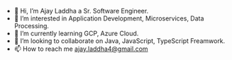 - 👋 Hi, I’m Ajay Laddha a Sr. Software Engineer.
- 👀 I’m interested in Application Development, Microservices, Data Processing.
- 🌱 I’m currently learning GCP, Azure Cloud.
- 💞️ I’m looking to collaborate on Java, JavaScript, TypeScript Freamwork.
- 📫 How to reach me ajay.laddha4@gmail.com

<!---
ajayladdha4/ajayladdha4 is a ✨ special ✨ repository because its `README.md` (this file) appears on your GitHub profile.
You can click the Preview link to take a look at your changes.
--->
